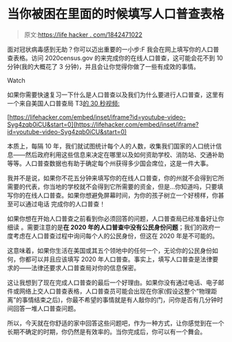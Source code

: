 # 当你被困在里面的时候填写人口普查表格

> 原文:[https://life hacker . com/1842471022](https://lifehacker.com/fill-out-the-census-form-while-youre-stuck-inside-1842471022)

面对冠状病毒感到无助？你可以迈出重要的一小步:F 我会在网上填写你的人口普查表格。访问 2020census.gov 的来完成你的在线人口普查，这可能会花不到 10 分钟(我的大概花了 3 分钟)，并且会让你觉得你做了一些有成效的事情。

Watch

如果你需要快速复习一下什么是人口普查以及我们为什么要进行人口普查，这里有一个来自美国人口普查局 T3[的 30 秒视频:](https://youtu.be/Syg4zqb0iCU)

 [https://lifehacker.com/embed/inset/iframe?id=youtube-video-Syg4zqb0iCU&start=0](https://lifehacker.com/embed/inset/iframe?id=youtube-video-Syg4zqb0iCU&start=0) 

本质上，每隔 10 年，我们就试图统计每个人的人数，收集我们国家的人口统计信息——然后政府利用这些信息来决定在哪里以及如何资助学校、消防站、交通补助等等。人口普查数据也有助于确定每个州获得多少国会席位，这是一件大事。

我并不是说，如果你不花五分钟来填写你的在线人口普查，你的州就不会得到它所需要的代表，你当地的学校就不会得到它所需要的资金，但是...你知道吗，只要填写你的在线人口普查。如果你想避免屏幕时间，为你的孩子树立一个好榜样，你甚至可以通过电话 完成你的人口普查！

如果你想在开始人口普查之前看到你必须回答的问题，人口普查局已经准备好让你细读 。需要注意的是**在 2020 年的人口普查中没有公民身份问题**；我们的政府一度考虑在人口普查过程中询问每个人的公民身份，但这在 2020 年是不可能的。

这意味着，如果你生活在美国或其五个领地中的任何一个，无论你的公民身份如何，你都可以并且应该填写 2020 年人口普查。事实上，填写人口普查是法律要求的——法律还要求人口普查局对你的信息保密。

这让我想到了现在完成人口普查的最后一个好理由。如果你没有通过电话、电子邮件或网络上交人口普查表格，人口普查员可能会出现在你家(假设这整个“物理距离”的事情结束之后)，你最不希望的事情就是有人敲你的门，问你是否有几分钟时间回答一堆人口普查问题。

所以，今天就在你舒适的家中回答这些问题吧，作为一种方式，让你感觉到在一个长期不确定的时期，你仍然是有效率的。当你完成后，你可以有一个舞会。